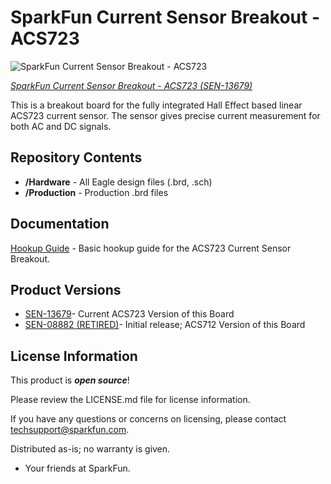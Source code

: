 SparkFun Current Sensor Breakout - ACS723
=====================================================
![SparkFun Current Sensor Breakout - ACS723](https://cdn.sparkfun.com/assets/parts/1/1/1/3/1/13679-SparkFun_Current_Sensor_Breakout_-_ACS723_-01.jpg)

[*SparkFun Current Sensor Breakout - ACS723 (SEN-13679)*](https://www.sparkfun.com/products/13679)

This is a breakout board for the fully integrated Hall Effect based linear ACS723 current sensor. 
The sensor gives precise current measurement for both AC and DC signals.

Repository Contents
-------------------
* **/Hardware** - All Eagle design files (.brd, .sch)
* **/Production** - Production .brd files

Documentation
-------------------
[Hookup Guide](https://learn.sparkfun.com/tutorials/current-sensor-breakout-acs723-hookup-guide) - Basic hookup guide for the ACS723 Current Sensor Breakout.

Product Versions
----------------
* [SEN-13679](https://www.sparkfun.com/products/13679)- Current ACS723 Version of this Board
* [SEN-08882 (RETIRED)](https://github.com/sparkfun/Hall-Effect_Current_Sensor_Breakout-ACS712)- Initial release; ACS712 Version of this Board

License Information
-------------------

This product is _**open source**_! 

Please review the LICENSE.md file for license information. 

If you have any questions or concerns on licensing, please contact techsupport@sparkfun.com.

Distributed as-is; no warranty is given.

- Your friends at SparkFun.

_<COLLABORATION CREDIT>_
